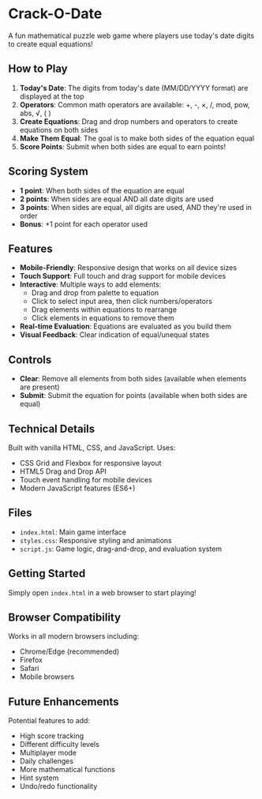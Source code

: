 # Crack-O-Date

A fun mathematical puzzle web game where players use today's date digits to create equal equations!

## How to Play

1. **Today's Date**: The digits from today's date (MM/DD/YYYY format) are displayed at the top
2. **Operators**: Common math operators are available: +, -, ×, /, mod, pow, abs, √, ( )
3. **Create Equations**: Drag and drop numbers and operators to create equations on both sides
4. **Make Them Equal**: The goal is to make both sides of the equation equal
5. **Score Points**: Submit when both sides are equal to earn points!

## Scoring System

- **1 point**: When both sides of the equation are equal
- **2 points**: When sides are equal AND all date digits are used
- **3 points**: When sides are equal, all digits are used, AND they're used in order
- **Bonus**: +1 point for each operator used

## Features

- **Mobile-Friendly**: Responsive design that works on all device sizes
- **Touch Support**: Full touch and drag support for mobile devices
- **Interactive**: Multiple ways to add elements:
  - Drag and drop from palette to equation
  - Click to select input area, then click numbers/operators
  - Drag elements within equations to rearrange
  - Click elements in equations to remove them
- **Real-time Evaluation**: Equations are evaluated as you build them
- **Visual Feedback**: Clear indication of equal/unequal states

## Controls

- **Clear**: Remove all elements from both sides (available when elements are present)
- **Submit**: Submit the equation for points (available when both sides are equal)

## Technical Details

Built with vanilla HTML, CSS, and JavaScript. Uses:
- CSS Grid and Flexbox for responsive layout
- HTML5 Drag and Drop API
- Touch event handling for mobile devices
- Modern JavaScript features (ES6+)

## Files

- `index.html`: Main game interface
- `styles.css`: Responsive styling and animations
- `script.js`: Game logic, drag-and-drop, and evaluation system

## Getting Started

Simply open `index.html` in a web browser to start playing!

## Browser Compatibility

Works in all modern browsers including:
- Chrome/Edge (recommended)
- Firefox
- Safari
- Mobile browsers

## Future Enhancements

Potential features to add:
- High score tracking
- Different difficulty levels
- Multiplayer mode
- Daily challenges
- More mathematical functions
- Hint system
- Undo/redo functionality